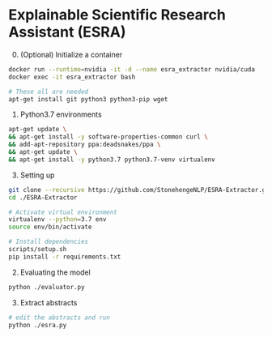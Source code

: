# Explainable Scientific Research Assistant (ESRA)

0. (Optional) Initialize a container
``` sh
docker run --runtime=nvidia -it -d --name esra_extractor nvidia/cuda
docker exec -it esra_extractor bash

# These all are needed
apt-get install git python3 python3-pip wget
```

1. Python3.7 environments
``` sh
apt-get update \
&& apt-get install -y software-properties-common curl \
&& add-apt-repository ppa:deadsnakes/ppa \
&& apt-get update \
&& apt-get install -y python3.7 python3.7-venv virtualenv
```

3. Setting up

``` sh
git clone --recursive https://github.com/StonehengeNLP/ESRA-Extractor.git
cd ./ESRA-Extractor

# Activate virtual environment
virtualenv --python=3.7 env
source env/bin/activate

# Install dependencies
scripts/setup.sh
pip install -r requirements.txt
```

2. Evaluating the model
``` sh
python ./evaluator.py
```

3. Extract abstracts
``` sh
# edit the abstracts and run
python ./esra.py
```
